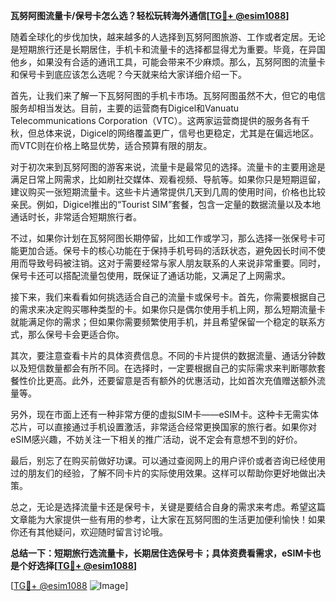 **瓦努阿图流量卡/保号卡怎么选？轻松玩转海外通信[[TG💪+ @esim1088](https://t.me/s/esim1088)]**

随着全球化的步伐加快，越来越多的人选择到瓦努阿图旅游、工作或者定居。无论是短期旅行还是长期居住，手机卡和流量卡的选择都显得尤为重要。毕竟，在异国他乡，如果没有合适的通讯工具，可能会带来不少麻烦。那么，瓦努阿图的流量卡和保号卡到底应该怎么选呢？今天就来给大家详细介绍一下。

首先，让我们来了解一下瓦努阿图的手机卡市场。瓦努阿图虽然不大，但它的电信服务却相当发达。目前，主要的运营商有Digicel和Vanuatu Telecommunications Corporation（VTC）。这两家运营商提供的服务各有千秋，但总体来说，Digicel的网络覆盖更广，信号也更稳定，尤其是在偏远地区。而VTC则在价格上略显优势，适合预算有限的朋友。

对于初次来到瓦努阿图的游客来说，流量卡是最常见的选择。流量卡的主要用途是满足日常上网需求，比如刷社交媒体、观看视频、导航等。如果你只是短期逗留，建议购买一张短期流量卡。这些卡片通常提供几天到几周的使用时间，价格也比较亲民。例如，Digicel推出的“Tourist SIM”套餐，包含一定量的数据流量以及本地通话时长，非常适合短期旅行者。

不过，如果你计划在瓦努阿图长期停留，比如工作或学习，那么选择一张保号卡可能更加合适。保号卡的核心功能在于保持手机号码的活跃状态，避免因长时间不使用而导致号码被注销。这对于需要经常与家人朋友联系的人来说非常重要。同时，保号卡还可以搭配流量包使用，既保证了通话功能，又满足了上网需求。

接下来，我们来看看如何挑选适合自己的流量卡或保号卡。首先，你需要根据自己的需求来决定购买哪种类型的卡。如果你只是偶尔使用手机上网，那么短期流量卡就能满足你的需求；但如果你需要频繁使用手机，并且希望保留一个稳定的联系方式，那么保号卡会更适合你。

其次，要注意查看卡片的具体资费信息。不同的卡片提供的数据流量、通话分钟数以及短信数量都会有所不同。在选择时，一定要根据自己的实际需求来判断哪款套餐性价比更高。此外，还要留意是否有额外的优惠活动，比如首次充值赠送额外流量等。

另外，现在市面上还有一种非常方便的虚拟SIM卡——eSIM卡。这种卡无需实体芯片，可以直接通过手机设置激活，非常适合经常更换国家的旅行者。如果你对eSIM感兴趣，不妨关注一下相关的推广活动，说不定会有意想不到的好价。

最后，别忘了在购买前做好功课。可以通过查阅网上的用户评价或者咨询已经使用过的朋友们的经验，了解不同卡片的实际使用效果。这样可以帮助你更好地做出决策。

总之，无论是选择流量卡还是保号卡，关键是要结合自身的需求来考虑。希望这篇文章能为大家提供一些有用的参考，让大家在瓦努阿图的生活更加便利愉快！如果你还有其他疑问，欢迎随时留言讨论哦。

**总结一下：短期旅行选流量卡，长期居住选保号卡；具体资费看需求，eSIM卡也是个好选择[[TG💪+ @esim1088](https://t.me/s/esim1088)]**

[[TG💪+ @esim1088](https://t.me/s/esim1088) ![Image](https://i.postimg.cc/4NQfJmqS/Snipaste-2025-05-13-00-14-12.png)]
